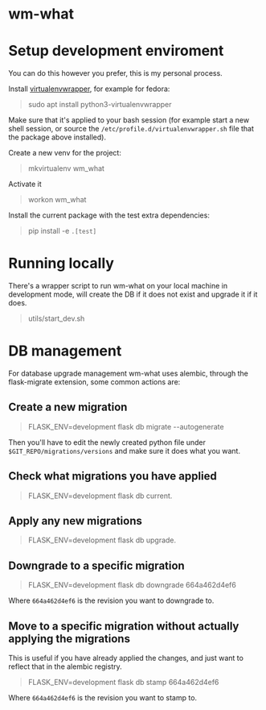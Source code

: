 # wm-what

# Setup development enviroment

You can do this however you prefer, this is my personal process.

Install [virtualenvwrapper](https://virtualenvwrapper.readthedocs.io/en/latest/), for example for fedora:

> sudo apt install python3-virtualenvwrapper

Make sure that it's applied to your bash session (for example start a new shell session, or source the `/etc/profile.d/virtualenvwrapper.sh` file that the package above installed).

Create a new venv for the project:

> mkvirtualenv wm_what

Activate it

> workon wm_what

Install the current package with the test extra dependencies:

> pip install -e `.[test]`

# Running locally

There's a wrapper script to run wm-what on your local machine in development mode, will create the DB if it does not exist and upgrade it if it does.

> utils/start_dev.sh

# DB management

For database upgrade management wm-what uses alembic, through the flask-migrate extension, some common actions are:

## Create a new migration

> FLASK_ENV=development flask db migrate --autogenerate

Then you'll have to edit the newly created python file under `$GIT_REPO/migrations/versions` and make sure it does what you want.

## Check what migrations you have applied

> FLASK_ENV=development flask db current.

## Apply any new migrations

> FLASK_ENV=development flask db upgrade.

## Downgrade to a specific migration

> FLASK_ENV=development flask db downgrade 664a462d4ef6

Where `664a462d4ef6` is the revision you want to downgrade to.

## Move to a specific migration without actually applying the migrations

This is useful if you have already applied the changes, and just want to reflect that in the alembic registry.

> FLASK_ENV=development flask db stamp 664a462d4ef6

Where `664a462d4ef6` is the revision you want to stamp to.
